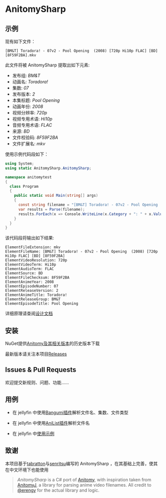 # AnitomySharp

## 示例

现有如下文件：

    [BM&T] Toradora! - 07v2 - Pool Opening  (2008) [720p Hi10p FLAC] [BD] [8F59F2BA].mkv

此文件将被 AnitomySharp 提取出如下元素:

- 发布组: *BM&T*
- 动画名: *Toradora!*
- 集数: *07*
- 发布版本: *2*
- 本集标题: *Pool Opening*
- 动画年份: *2008*
- 视频分辨率: *720p*
- 视频专用术语: *Hi10p*
- 音频专用术语: *FLAC*
- 来源: *BD*
- 文件校验码: *8F59F2BA*
- 文件扩展名: *mkv*

使用示例代码段如下：

```csharp
using System;
using static AnitomySharp.AnitomySharp;

namespace anitomytest
{
  class Program
  {
    public static void Main(string[] args)
    {
      const string filename = "[BM&T] Toradora! - 07v2 - Pool Opening  (2008) [720p Hi10p FLAC] [BD] [8F59F2BA].mkv";
      var results = Parse(filename);
      results.ForEach(x => Console.WriteLine(x.Category + ": " + x.Value));
    }
  }
}
```

该代码段将输出如下结果:

```
ElementFileExtension: mkv
ElementFileName: [BM&T] Toradora! - 07v2 - Pool Opening  (2008) [720p Hi10p FLAC] [BD] [8F59F2BA]
ElementVideoResolution: 720p
ElementVideoTerm: Hi10p
ElementAudioTerm: FLAC
ElementSource: BD
ElementFileChecksum: 8F59F2BA
ElementAnimeYear: 2008
ElementEpisodeNumber: 07
ElementReleaseVersion: 2
ElementAnimeTitle: Toradora!
ElementReleaseGroup: BM&T
ElementEpisodeTitle: Pool Opening
```

详细原理请查阅[设计文档](design.md)

## 安装

NuGet提供[Anitomy及其相关版本](https://www.nuget.org/packages?q=Anitomy)的历史版本下载

最新版本请关注本项目[Releases](https://github.com/chu-shen/AnitomySharp/releases)

## Issues & Pull Requests

欢迎提交新规则、问题、功能……

## 用例

- 在 jellyfin 中使用[Bangumi插件](https://github.com/kookxiang/jellyfin-plugin-bangumi)解析文件名、集数、文件类型

- 在 jellyfin 中使用[AniList插件](https://github.com/chu-shen/jellyfin-plugin-anilist-with-filter)解析文件名

- 在 jellyfin 中[使用示例](./howToUseItInJellyfin.md)

## 致谢

本项目基于[tabratton](https://github.com/tabratton/AnitomySharp)与[senritsu](https://github.com/senritsu/AnitomySharp)编写的 AnitomySharp ，在其基础上完善，使其在中文环境下也能使用

>*AnitomySharp* is a C# port of [Anitomy](https://github.com/erengy/anitomy), with inspiration taken from [AnitomyJ](https://github.com/Vorror/anitomyJ), a library for parsing anime video filenames. All credit to [@erengy](https://github.com/erengy) for the actual library and logic.